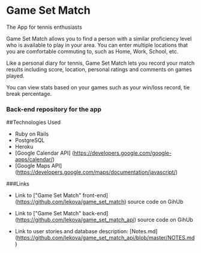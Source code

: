 # Game Set Match



The App for tennis enthusiasts

Game Set Match allows you to find a person with a similar proficiency level who is available to play in your area. You can enter multiple locations that you are comfortable commuting to, such as Home, Work, School, etc.

Like a personal diary for tennis, Game Set Match lets you record your match results including score, location, personal ratings and comments on games played.

You can view stats based on your games such as your win/loss record, tie break percentage.

### Back-end repository for the app

##Technologies Used
- Ruby on Rails
- PostgreSQL
- Heroku
- [Google Calendar API] (https://developers.google.com/google-apps/calendar/)
- [Google Maps API] (https://developers.google.com/maps/documentation/javascript/)

###Links
- Link to ["Game Set Match" front-end] (https://github.com/lekova/game_set_match) source code on GihUb
- Link to ["Game Set Match" back-end] (https://github.com/lekova/game_set_match_api) source code on GihUb

- Link to user stories and database description: [Notes.md] (https://github.com/lekova/game_set_match_api/blob/master/NOTES.md)
